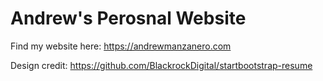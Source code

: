# Andrew's Perosnal Website

Find my website here: https://andrewmanzanero.com

Design credit: https://github.com/BlackrockDigital/startbootstrap-resume
